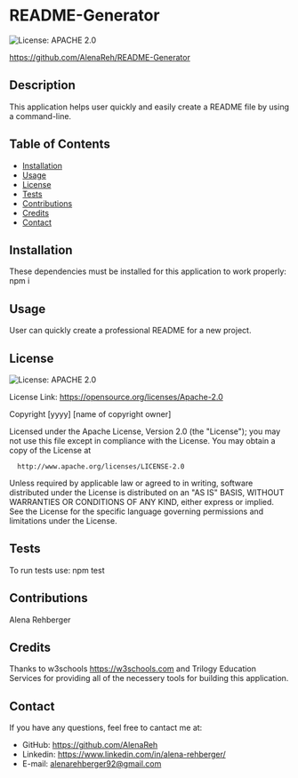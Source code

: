 # README-Generator

  ![License: APACHE 2.0](https://img.shields.io/badge/License-Apache%202.0-blue.svg)
  
  https://github.com/AlenaReh/README-Generator

  ## Description 

  This application helps user quickly and easily create a README file by using a command-line.

  ## Table of Contents

  * [Installation](#installation)
  * [Usage](#usage)
  * [License](#license)
  * [Tests](#Tests)
  * [Contributions](#Contributions)
  * [Credits](#Credits)
  * [Contact](#Contact)
  
  ## Installation 

  These dependencies must be installed for this application to work properly: npm i

  ## Usage

  User can quickly create a professional README for a new project.

  ## License

  ![License: APACHE 2.0](https://img.shields.io/badge/License-Apache%202.0-blue.svg)

  License Link: https://opensource.org/licenses/Apache-2.0

  Copyright [yyyy] [name of copyright owner]

  Licensed under the Apache License, Version 2.0 (the "License");
  you may not use this file except in compliance with the License.
  You may obtain a copy of the License at
 
      http://www.apache.org/licenses/LICENSE-2.0
 
  Unless required by applicable law or agreed to in writing, software
  distributed under the License is distributed on an "AS IS" BASIS,
  WITHOUT WARRANTIES OR CONDITIONS OF ANY KIND, either express or implied.
  See the License for the specific language governing permissions and
  limitations under the License.

  ## Tests
  To run tests use: npm test

  ## Contributions
  Alena Rehberger

  ## Credits
  Thanks to w3schools https://w3schools.com and Trilogy Education Services for providing all of the necessery tools for building this application.

  ## Contact
  If you have any questions, feel free to cantact me at: 
  * GitHub: https://github.com/AlenaReh
  * Linkedin: https://www.linkedin.com/in/alena-rehberger/
  * E-mail: alenarehberger92@gmail.com
